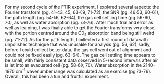 For my second cycle of the FTIR experiment, I explored several aspects: the Fourier transform (pg. 41-43, 45, 63-69, 71-72), the SNR (pg. 46-53, 60-61), the path length (pg. 54-56, 62-64), the gas cell settling time (pg. 56-60, 70), as well as water absorption (pg. 73-76). After much trial and error as well as learning, I was finally able to get the Fourier transforms very close, with the portion centred around the CO<sub>2</sub> absorption band being still weird (pg. 71-72). As for the path length, I collected a first round of data with unpolished technique that was unusable for analysis (pg. 56, 62); sadly, before I could collect better data, the gas cell went out of alignment and could not be fixed easily (pg. 63-64). The gas cell settling time appears to be small, with fairly consistent data observed in 5-second intervals after air is let into an evacuated cell (pg. 58-60, 70). Water absorption in the 2140-1970 cm<sup>-1</sup> wavenumber range was calculated as an exercise (pg 73-76). Overall, this has been a fun and fruitful experiment.